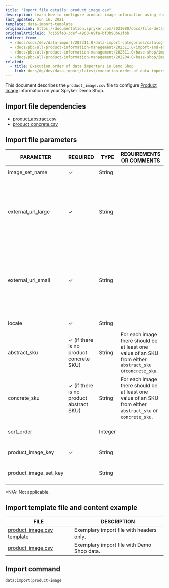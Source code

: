 ```yaml
---
title: "Import file details: product_image.csv"
description: Learn how to configure product image information using the product image csv file for your Spryker project.
last_updated: Jun 16, 2021
template: data-import-template
originalLink: https://documentation.spryker.com/2021080/docs/file-details-product-imagecsv
originalArticleId: 7c155fe3-3def-4963-89fa-bf3b98b61fbb
redirect_from:
  - /docs/scos/dev/data-import/202311.0/data-import-categories/catalog-setup/products/file-details-product-image.csv.html
  - /docs/pbc/all/product-information-management/202311.0/import-and-export-data/products-data-import/file-details-product-image.csv.html  
  - /docs/pbc/all/product-information-management/202311.0/base-shop/import-and-export-data/products-data-import/file-details-product-image.csv.html
  - /docs/pbc/all/product-information-management/202204.0/base-shop/import-and-export-data/products-data-import/import-file-details-product-image.csv.html
related:
  - title: Execution order of data importers in Demo Shop
    link: docs/dg/dev/data-import/latest/execution-order-of-data-importers.html
---
```


This document describes the `product_image.csv` file to configure [Product Image](/docs/pbc/all/product-information-management/{{page.version}}/base-shop/feature-overviews/product-feature-overview/product-images-overview.html) information on your Spryker Demo Shop.

## Import file dependencies

- [product_abstract.csv](/docs/pbc/all/product-information-management/{{page.version}}/base-shop/import-and-export-data/products-data-import/import-file-details-product-abstract.csv.html)
- [product_concrete.csv](/docs/pbc/all/product-information-management/{{page.version}}/base-shop/import-and-export-data/products-data-import/import-file-details-product-concrete.csv.html)


## Import file parameters

| PARAMETER | REQUIRED | TYPE | REQUIREMENTS OR COMMENTS | DESCRIPTION |
| --- | --- | --- | --- | --- |
| image_set_name | &check; | String |  | Name of the image set.  |
| external_url_large | &check; | String |  | External link to the large image of the product. Used, for example, to display the image in the product detail page (PDP).  |
| external_url_small | &check; | String |  |External link to the small image of the product. Used, for example, to display the (thumbnail) images in the product listing page (PLP).  |
| locale | &check; | String |  | Locale of the image.  |
| abstract_sku | &check; (if there is no product concrete SKU) | String | For each image there should be at least one value of an SKU from either `abstract_sku` or`concrete_sku`. | SKU of the abstract product. |
| concrete_sku | &check; (if there is no product abstract SKU) | String | For each image there should be at least one value of an SKU from either `abstract_sku` or `concrete_sku`. | SKU of the concrete product. |
| sort_order |  | Integer |   | Order of image presentation. |
| product_image_key | &check; | String |   | Product image identifier. |
| product_image_set_key |  | String |   | Key of the product image set. |

*N/A: Not applicable.



## Import template file and content example


| FILE | DESCRIPTION |
| --- | --- |
| [product_image.csv template](https://spryker.s3.eu-central-1.amazonaws.com/docs/Developer+Guide/Back-End/Data+Manipulation/Data+Ingestion/Data+Import/Data+Import+Categories/Catalog+Setup/Products/Template+product_image.csv) | Exemplary import file with headers only. |
| [product_image.csv](https://spryker.s3.eu-central-1.amazonaws.com/docs/Developer+Guide/Back-End/Data+Manipulation/Data+Ingestion/Data+Import/Data+Import+Categories/Catalog+Setup/Products/product_image.csv) | Exemplary import file with Demo Shop data. |

## Import command

```bash
data:import:product-image
```
